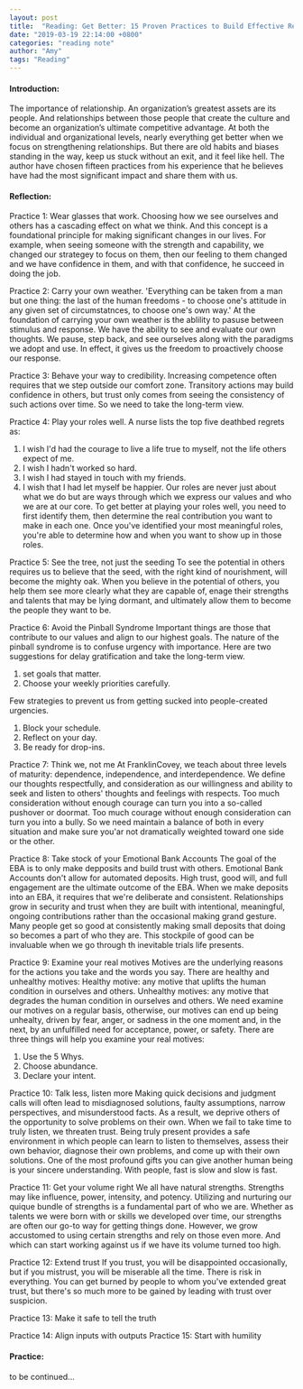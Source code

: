 ```yaml
---
layout: post
title:  "Reading: Get Better: 15 Proven Practices to Build Effective Relationships at Work by Todd Davis"
date: "2019-03-19 22:14:00 +0800"
categories: "reading note"
author: "Amy"
tags: "Reading"
---    
```



#### Introduction:
The importance of relationship. An organization’s greatest assets are its people. And relationships between those people that create the culture and become an organization’s ultimate competitive advantage. At both the individual and organizational levels, nearly everything get better when we focus on strengthening relationships. But there are old habits and biases standing in the way, keep us stuck without an exit, and it feel like hell. The author have chosen fifteen practices from his experience that he believes have had the most significant impact and share them with us.

#### Reflection:
Practice 1: Wear glasses that work.
Choosing how we see ourselves and others has a cascading effect on what we think. And this concept is a foundational principle for making significant changes in our lives. For example, when seeing someone with the strength and capability, we changed our strategey to focus on them, then our feeling to them changed and we have confidence in them, and with that confidence, he succeed in doing the job.

Practice 2: Carry your own weather.
'Everything can be taken from a man but one thing: the last of the human freedoms - to choose one's attitude in any given set of circumstatnces, to choose one's own way.'
At the foundation of carrying your own weather is the ablility to pasuse between stimulus and response. We have the ability to see and evaluate our own thoughts. We pause, step back, and see ourselves along with the paradigms we adopt and use. In effect, it gives us the freedom to proactively choose our response.

Practice 3: Behave your way to credibility.
Increasing competence often requires that we step outside our comfort zone. Transitory actions may build confidence in others, but trust only comes from seeing the consistency of such actions over time. So we need to take the long-term view.

Practice 4: Play your roles well.
A nurse lists the top five deathbed regrets as:
1. I wish I'd had the courage to live a life true to myself, not the life others expect of me.
2. I wish I hadn't worked so hard.
3. I wish I had stayed in touch with my friends.
4. I wish that I had let myself be happier.
Our roles are never just about what we do but are ways through which we express our values and who we are at our core.
To get better at playing your roles well, you need to first identify them, then determine the real contribution you want to make in each one. Once you've identified your most meaningful roles, you're able to determine how and when you want to show up in those roles.

Practice 5: See the tree, not just the seeding
To see the potential in others requires us to believe that the seed, with the right kind of nourishment, will become the mighty oak. When you believe in the potential of others, you help them see more clearly what they are capable of, enage their strengths and talents that may be lying dormant, and ultimately allow them to become the people they want to be.

Practice 6: Avoid the Pinball Syndrome
Important things are those that contribute to our values and align to our highest goals. The nature of the pinball syndrome is to confuse urgency with importance. 
Here are two suggestions for delay gratification and take the long-term view.
1. set goals that matter.
2. Choose your weekly priorities carefully.

Few strategies to prevent us from getting sucked into people-created urgencies.
1. Block your schedule.
2. Reflect on your day.
3. Be ready for drop-ins.

Practice 7: Think we, not me
At FranklinCovey, we teach about three levels of maturity: dependence, independence, and interdependence. 
We define our thoughts respectfully, and consideration as our willingness and ability to seek and listen to others' thoughts and feelings with respects. Too much consideration without enough courage can turn you into a so-called pushover or doormat. Too much courage without enough consideration can turn you into a bully. So we need maintain a balance of both in every situation and make sure you'ar not dramatically weighted toward one side or the other.

Practice 8: Take stock of your Emotional Bank Accounts
The goal of the EBA is to only make depposits and build trust with others. Emotional Bank Accounts don't allow for automated deposits. High trust, good will, and full engagement are the ultimate outcome of the EBA. 
When we make deposits into an EBA, it requires that we're deliberate and consistent. Relationships grow in security and trust when they are built with intentional, meaningful, ongoing contributions rather than the occasional making grand gesture. Many people get so good at consistently making small deposits that doing so becomes a part of who they are. This stockpile of good can be invaluable when we go through th inevitable trials life presents.

Practice 9: Examine your real motives
Motives are the underlying reasons for the actions you take and the words you say. There are healthy and unhealthy motives:
Healthy motive: any motive that uplifts the human condition in ourselves and others.
Unhealthy motives: any motive that degrades the human condition in ourselves and others.
We need examine our motives on a regular basis, otherwise, our motives can end up being unhealty, driven by fear, anger, or sadness in the one moment and, in the next, by an unfulfilled need for acceptance, power, or safety.
There are three things will help you examine your real motives:
1. Use the 5 Whys.
2. Choose abundance.
3. Declare your intent.

Practice 10: Talk less, listen more
Making quick decisions and judgment calls will often lead to misdiagnosed solutions, faulty assumptions, narrow perspectives, and misunderstood facts. As a result, we deprive others of the opportunity to solve problems on their own. When we fail to take time to truly listen, we threaten trust.
Being truly present provides a safe environment in which people can learn to listen to themselves, assess their own behavior, diagnose their own problems, and come up with their own solutions.
One of the most profound gifts you can give another human being is your sincere understanding. With people, fast is slow and slow is fast.

Practice 11: Get your volume right
We all have natural strengths. Strengths may like influence, power, intensity, and potency. Utilizing and nurturing our quique bundle of strengths is a fundamental part of who we are. Whether as talents we were born with or skills we developed over time, our strengths are often our go-to way for getting things done. 
However, we grow accustomed to using certain strengths and rely on those even more. And which can start working against us if we have its volume turned too high.

Practice 12: Extend trust
If you trust, you will be disappointed occasionally, but if you mistrust, you will be miserable all the time.
There is risk in everything. You can get burned by people to whom you've extended great trust, but there's so much more to be gained by leading with trust over suspicion.

Practice 13: Make it safe to tell the truth

Practice 14: Align inputs with outputs
Practice 15: Start with humility
#### Practice:

to be continued...